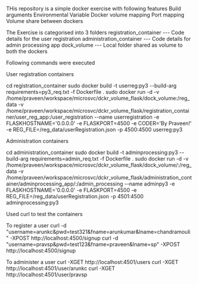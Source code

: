THis repository is a simple docker exercise with following features
   Build arguments
   Environmental Variable
   Docker volume mapping
   Port mapping
   Volume share between dockers

The Exercise is categorised into 3 folders
   registration_container --- Code details for the user registration
   administration_container --- Code details for admin processing app
   dock_volume --- Local folder shared as volume to both the dockers

Following commands were executed

User registration containers

   cd registration_container
   sudo docker build -t userreg:py3 --build-arg requirements=py3_req.txt -f Dockerfile .
   sudo docker run -d -v /home/praveen/workspace/microsvc/dckr_volume_flask/dock_volume:/reg_data -v /home/praveen/workspace/microsvc/dckr_volume_flask/registration_container/user_reg_app:/user_registration --name userregistration  -e FLASKHOSTNAME='0.0.0.0' -e FLASKPORT=4500 -e CODER='By Praveen!' -e REG_FILE=/reg_data/userRegistration.json -p 4500:4500 userreg:py3

Administration containers

   cd administration_container
   sudo docker build -t adminprocessing:py3 --build-arg requirements=admin_req.txt -f Dockerfile .
   sudo docker run -d -v /home/praveen/workspace/microsvc/dckr_volume_flask/dock_volume/:/reg_data -v /home/praveen/workspace/microsvc/dckr_volume_flask/administration_container/adminprocessing_app/:/admin_processing --name adminpy3 -e FLASKHOSTNAME='0.0.0.0' -e FLASKPORT=4500 -e REG_FILE=/reg_data/userRegistration.json -p 4501:4500 adminprocessing:py3

Used curl to test the containers

To register a user
   curl -d "username=arunkc&pwd=test321&fname=arunkumar&lname=chandramouli" -XPOST http://localhost:4500/signup
   curl -d "username=pravsp&pwd=test123&fname=praveen&lname=sp" -XPOST http://localhost:4500/signup

To administer a user
   curl -XGET http://localhost:4501/users
   curl -XGET http://localhost:4501/user/arunkc
   curl -XGET http://localhost:4501/user/pravsp
